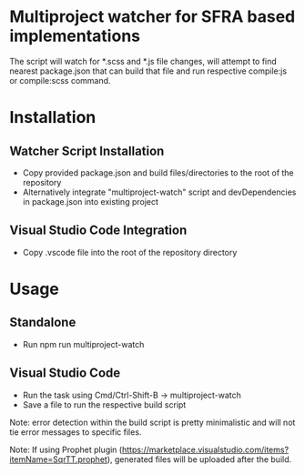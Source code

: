# Multiproject watcher for SFRA based implementations

The script will watch for *.scss and *.js file changes, will attempt to find nearest package.json that can build that file and run respective compile:js or compile:scss command.

# Installation

## Watcher Script Installation

* Copy provided package.json and build files/directories to the root of the repository
* Alternatively integrate "multiproject-watch" script and devDependencies in package.json into existing project

## Visual Studio Code Integration

* Copy .vscode file into the root of the repository directory

# Usage

## Standalone

* Run npm run multiproject-watch

## Visual Studio Code

* Run the task using Cmd/Ctrl-Shift-B -> multiproject-watch
* Save a file to run the respective build script

Note: error detection within the build script is pretty minimalistic and will not tie error messages to specific files.

Note: If using Prophet plugin (https://marketplace.visualstudio.com/items?itemName=SqrTT.prophet), generated files will be uploaded after the build.

